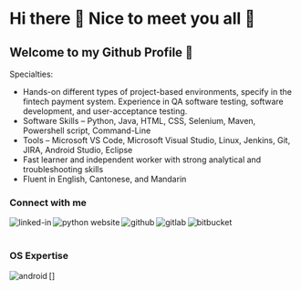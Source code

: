 # Hi there 👋 Nice to meet you all 👋
## Welcome to my Github Profile 👋

Specialties:
- Hands-on different types of project-based environments, specify in the fintech payment system.
Experience in QA software testing, software development, and user-acceptance testing.
- Software Skills – Python, Java, HTML, CSS, Selenium, Maven, Powershell script, Command-Line
- Tools – Microsoft VS Code, Microsoft Visual Studio, Linux, Jenkins, Git, JIRA, Android Studio, Eclipse
- Fast learner and independent worker with strong analytical and troubleshooting skills
- Fluent in English, Cantonese, and Mandarin


### Connect with me

[<img align="left" alt="linked-in" src="https://img.shields.io/badge/linkedin-%230077B5.svg?&style=for-the-badge&logo=linkedin&logoColor=white" />](www.linkedin.com/in/himson-tam)
[<img align="left" alt="python website" src="https://img.shields.io/badge/Flask%20Profile-ClickMe-green?style=for-the-badge&logo=Google-chrome&logoColor=white" />](http://himson-python-portfolio.herokuapp.com/Himson)
[<img align="left" alt="github" src="https://img.shields.io/badge/GitHub-100000?style=for-the-badge&logo=github&logoColor=white" />](https://github.com/himsontam)
[<img align="left" alt="gitlab" src="https://img.shields.io/badge/GitLab-330F63?style=for-the-badge&logo=gitlab&logoColor=white" />](https://gitlab.com/himson)
[<img align="left" alt="bitbucket" src="https://img.shields.io/badge/Bitbucket-330F63?style=for-the-badge&logo=bitbucket&logoColor=white" />](https://bitbucket.org/himsom0528/)


<br>
<br>

### OS Expertise
[<img align="left" alt="android" src="https://img.shields.io/badge/Android-3DDC84?style=for-the-badge&logo=android&logoColor=white"/>]
